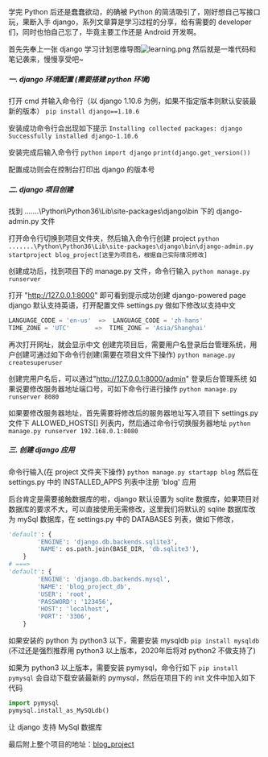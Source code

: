 学完  Python 后还是蠢蠢欲动，的确被 Python 的简洁吸引了，刚好想自己写接口玩，果断入手 django，系列文章算是学习过程的分享，给有需要的 developer 们，同时也怕自己忘了，毕竟主要工作还是 Android 开发啊。

首先先奉上一张 django 学习计划思维导图![learning.png](https://upload-images.jianshu.io/upload_images/2888797-49d87e16ae14185a.png?imageMogr2/auto-orient/strip%7CimageView2/2/w/1240)
然后就是一堆代码和笔记袭来，慢慢享受吧~

##### 一. django 环境配置 (需要搭建 python 环境)

打开 cmd 并输入命令行（以 django 1.10.6 为例，如果不指定版本则默认安装最新的版本）
```pip install django==1.10.6```

安装成功命令行会出现如下提示
```Installing collected packages: django```
```Successfully installed django-1.10.6```

安装完成后输入命令行
```python```
```import django```
```print(django.get_version())```

配置成功则会在控制台打印出 django 的版本号

##### 二. django 项目创建

找到 .......\Python\Python36\Lib\site-packages\django\bin 下的 django-admin.py 文件

打开命令行切换到项目文件夹，然后输入命令行创建 project
```python .......\Python\Python36\Lib\site-packages\django\bin\django-admin.py ```
```startproject blog_project[这里为项目名，根据自己实际情况修改]```

创建成功后，找到项目下的 manage.py 文件，命令行输入
```python manage.py runserver```

打开 "http://127.0.0.1:8000" 即可看到提示成功创建 django-powered page
django 默认支持英语，打开配置文件 settings.py 做如下修改以支持中文
```python
LANGUAGE_CODE = 'en-us'  =>  LANGUAGE_CODE = 'zh-hans'
TIME_ZONE = 'UTC'		=>  TIME_ZONE = 'Asia/Shanghai'
```
再次打开网址，就会显示中文
创建完项目后，需要用户名登录后台管理系统，用户创建可通过如下命令行创建(需要在项目文件下操作)
```python manage.py createsuperuser```

创建完用户名后，可以通过"http://127.0.0.1:8000/admin" 登录后台管理系统
如果说要修改服务器地址端口号，可如下命令行进行操作
```python manage.py runserver 8080```

如果要修改服务器地址，首先需要将修改后的服务器地址写入项目下 settings.py 文件下 ALLOWED_HOSTS[] 列表内，然后通过命令行切换服务器地址
```python manage.py runserver 192.168.0.1:8080```

##### 三. 创建 django 应用
命令行输入(在 project 文件夹下操作)
```python manage.py startapp blog```
然后在 settings.py 中的 INSTALLED_APPS 列表中注册 'blog' 应用

后台肯定是需要接触数据库的啦，django 默认设置为 sqlite 数据库，如果项目对数据库的要求不大，可以直接使用无需修改，这里我们将默认的 sqlite 数据库改为 mySql 数据库，在 settings.py 中的 DATABASES 列表，做如下修改，
```python
'default': {
        'ENGINE': 'django.db.backends.sqlite3',
        'NAME': os.path.join(BASE_DIR, 'db.sqlite3'),
    }
# ===>
'default': {
        'ENGINE': 'django.db.backends.mysql',
        'NAME': 'blog_project_db',
        'USER': 'root',
        'PASSWORD': '123456',
        'HOST': 'localhost',
        'PORT': '3306',
    }
```
如果安装的 python 为 python3 以下，需要安装 mysqldb
```pip install mysqldb```
(不过还是强烈推荐用 python3 以上版本，2020年后将对 python2 不做支持了)

如果为 python3 以上版本，需要安装 pymysql，命令行如下
```pip install pymysql```
会自动下载安装最新的 pymysql，然后在项目下的 init 文件中加入如下代码
```python
import pymysql
pymysql.install_as_MySQLdb()
```
让 django 支持 MySql 数据库

最后附上整个项目的地址：[blog_project](https://github.com/kukyxs/blog_project)
